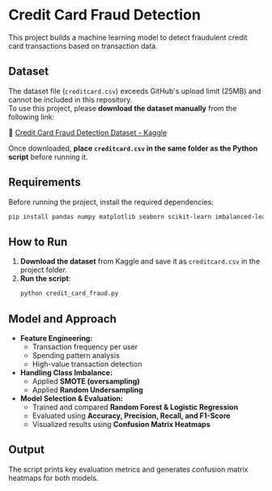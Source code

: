 # Credit Card Fraud Detection  

This project builds a machine learning model to detect fraudulent credit card transactions based on transaction data.  

## Dataset  
The dataset file (`creditcard.csv`) exceeds GitHub's upload limit (25MB) and cannot be included in this repository.  
To use this project, please **download the dataset manually** from the following link:  

🔗 [Credit Card Fraud Detection Dataset - Kaggle](https://www.kaggle.com/datasets/mlg-ulb/creditcardfraud)  

Once downloaded, **place `creditcard.csv` in the same folder as the Python script** before running it.  

## Requirements  
Before running the project, install the required dependencies:  
```bash
pip install pandas numpy matplotlib seaborn scikit-learn imbalanced-learn
```

## How to Run  
1. **Download the dataset** from Kaggle and save it as `creditcard.csv` in the project folder.  
2. **Run the script**:  
   ```bash
   python credit_card_fraud.py
   ```

## Model and Approach  
- **Feature Engineering:**  
  - Transaction frequency per user  
  - Spending pattern analysis  
  - High-value transaction detection  
- **Handling Class Imbalance:**  
  - Applied **SMOTE (oversampling)**  
  - Applied **Random Undersampling**  
- **Model Selection & Evaluation:**  
  - Trained and compared **Random Forest & Logistic Regression**  
  - Evaluated using **Accuracy, Precision, Recall, and F1-Score**  
  - Visualized results using **Confusion Matrix Heatmaps**  

## Output  
The script prints key evaluation metrics and generates confusion matrix heatmaps for both models.  
